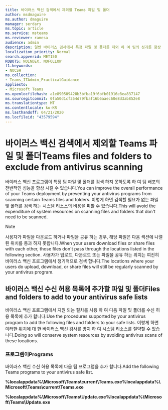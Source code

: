 ```yaml
---
title: 바이러스 백신 검색에서 제외할 Teams 파일 및 폴더
author: msdmaguire
ms.author: dmaguire
manager: serdars
ms.topic: article
ms.service: msteams
ms.reviewer: ramesa
audience: admin
description: 일반 바이러스 검사에서 특정 파일 및 폴더를 제외 하 여 팀의 성과를 향상 시킵니다.
localization_priority: Normal
search.appverid: MET150
ROBOTS: NOINDEX, NOFOLLOW
f1.keywords:
- NOCSH
ms.collection:
- Teams_ITAdmin_PracticalGuidance
appliesto:
- Microsoft Teams
ms.openlocfilehash: a1e890509428b3bfba19f6bfb01916e8ea837147
ms.sourcegitcommit: 0fa50d1cf354d79fbaf16b6aaec60e8d3ab852e8
ms.translationtype: MT
ms.contentlocale: ko-KR
ms.lasthandoff: 04/21/2020
ms.locfileid: "43579594"
---
```

<a name="teams-files-and-folders-to-exclude-from-antivirus-scanning"></a><span data-ttu-id="2a072-103">바이러스 백신 검색에서 제외할 Teams 파일 및 폴더</span><span class="sxs-lookup"><span data-stu-id="2a072-103">Teams files and folders to exclude from antivirus scanning</span></span>
=================================

<span data-ttu-id="2a072-104">바이러스 백신 프로그램이 특정 팀 파일 및 폴더를 검색 하지 못하도록 하 여 팀 배포의 전반적인 성능을 향상 시킬 수 있습니다.</span><span class="sxs-lookup"><span data-stu-id="2a072-104">You can improve the overall performance of your Teams deployment by preventing your antivirus programs from scanning certain Teams files and folders.</span></span> <span data-ttu-id="2a072-105">이렇게 하면 검색할 필요가 없는 파일 및 폴더를 검색 하는 시스템 리소스의 비용을 피할 수 있습니다.</span><span class="sxs-lookup"><span data-stu-id="2a072-105">This will avoid the expenditure of system resources on scanning files and folders that don't need to be scanned.</span></span>

> [!NOTE]
> <span data-ttu-id="2a072-106">사용자가 파일을 다운로드 하거나 파일을 공유 하는 경우, 해당 파일은 다음 섹션에 나열 된 위치를 통과 하지 못합니다.</span><span class="sxs-lookup"><span data-stu-id="2a072-106">When your users download files or share files with each other, those files don't pass through the locations listed in the following section.</span></span> <span data-ttu-id="2a072-107">사용자가 업로드, 다운로드 또는 파일을 공유 하는 위치는 여전히 바이러스 백신 프로그램에서 정기적으로 검색 합니다.</span><span class="sxs-lookup"><span data-stu-id="2a072-107">The locations where your users do upload, download, or share files will still be regularly scanned by your antivirus program.</span></span>

## <a name="files-and-folders-to-add-to-your-antivirus-safe-lists"></a><span data-ttu-id="2a072-108">바이러스 백신 수신 허용 목록에 추가할 파일 및 폴더</span><span class="sxs-lookup"><span data-stu-id="2a072-108">Files and folders to add to your antivirus safe lists</span></span>

<span data-ttu-id="2a072-109">바이러스 백신 프로그램에서 지원 되는 절차를 사용 하 여 다음 파일 및 폴더를 수신 허용 목록에 추가 합니다.</span><span class="sxs-lookup"><span data-stu-id="2a072-109">Use the procedures supported by your antivirus program to add the following files and folders to your safe lists.</span></span> <span data-ttu-id="2a072-110">이렇게 하면 이러한 위치에 대 한 바이러스 백신 검사를 방지 하 여 시스템 리소스를 절약할 수 있습니다.</span><span class="sxs-lookup"><span data-stu-id="2a072-110">Doing so will conserve system resources by avoiding antivirus scans of these locations.</span></span>

### <a name="programs"></a><span data-ttu-id="2a072-111">프로그램이</span><span class="sxs-lookup"><span data-stu-id="2a072-111">Programs</span></span>

<span data-ttu-id="2a072-112">바이러스 백신 수신 허용 목록에 다음 팀 프로그램을 추가 합니다.</span><span class="sxs-lookup"><span data-stu-id="2a072-112">Add the following Teams programs to your antivirus safe list.</span></span>

<span data-ttu-id="2a072-113">**%localappdata%\Microsoft\Teams\current\Teams.exe**</span><span class="sxs-lookup"><span data-stu-id="2a072-113">**%localappdata%\Microsoft\Teams\current\Teams.exe**</span></span>

<span data-ttu-id="2a072-114">**%localappdata%\Microsoft\Teams\Update.exe**</span><span class="sxs-lookup"><span data-stu-id="2a072-114">**%localappdata%\Microsoft\Teams\Update.exe**</span></span>

